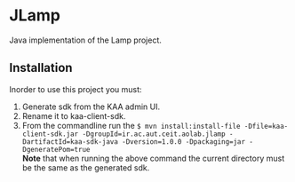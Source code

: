 # JLamp
Java implementation of the Lamp project.
## Installation  
Inorder to use this project you must:  
1. Generate sdk from the KAA admin UI.  
2. Rename it to kaa-client-sdk.  
3. From the commandline run the ```$ mvn install:install-file -Dfile=kaa-client-sdk.jar -DgroupId=ir.ac.aut.ceit.aolab.jlamp -DartifactId=kaa-sdk-java -Dversion=1.0.0 -Dpackaging=jar -DgeneratePom=true```  
**Note** that when running the above command the current directory must be the same as the generated sdk.

